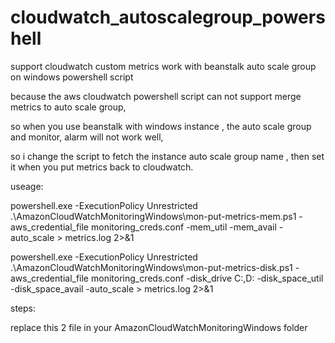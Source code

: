 cloudwatch_autoscalegroup_powershell
====================================

support cloudwatch custom metrics work with beanstalk auto scale group on windows powershell script


because the aws cloudwatch powershell script can not support merge metrics to auto scale group, 

so when you use beanstalk with windows instance , the auto scale group and monitor, alarm will not work well, 

so i change the script to fetch the instance auto scale group name , then set it when you put metrics back to cloudwatch.

useage:

powershell.exe -ExecutionPolicy Unrestricted .\AmazonCloudWatchMonitoringWindows\mon-put-metrics-mem.ps1 -aws_credential_file monitoring_creds.conf -mem_util -mem_avail -auto_scale > metrics.log 2>&1

powershell.exe -ExecutionPolicy Unrestricted .\AmazonCloudWatchMonitoringWindows\mon-put-metrics-disk.ps1 -aws_credential_file monitoring_creds.conf -disk_drive C:,D: -disk_space_util -disk_space_avail -auto_scale > metrics.log 2>&1

steps:

replace this 2 file in your AmazonCloudWatchMonitoringWindows folder

